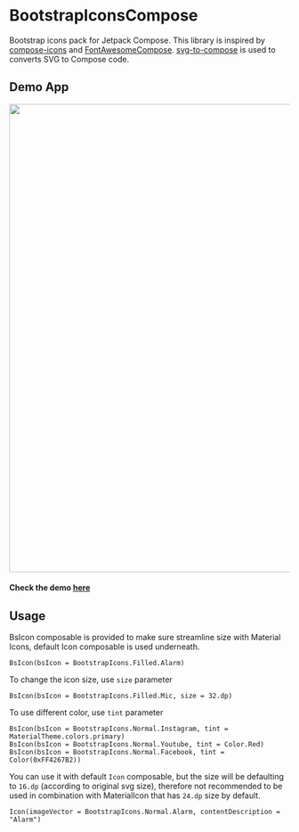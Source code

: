 # BootstrapIconsCompose
Bootstrap icons pack for Jetpack Compose. This library is inspired by [compose-icons](https://github.com/DevSrSouza/compose-icons) and [FontAwesomeCompose](https://github.com/Gurupreet/FontAwesomeCompose). [svg-to-compose](https://github.com/DevSrSouza/svg-to-compose) is used to converts SVG to Compose code.

## Demo App
<!-- ![Demo App](https://user-images.githubusercontent.com/26060382/123915179-6bbabd00-d9aa-11eb-9691-a46182700eb4.PNG | width=960) -->
<img src="https://user-images.githubusercontent.com/26060382/123915179-6bbabd00-d9aa-11eb-9691-a46182700eb4.PNG" height="840">

#### Check the demo [here](https://github.com/wiryadev/BootstrapIconsCompose/blob/master/app/src/main/java/com/wiryadev/bootstrapiconscompose/MainActivity.kt)

## Usage
BsIcon composable is provided to make sure streamline size with Material Icons, default Icon composable is used underneath.
```
BsIcon(bsIcon = BootstrapIcons.Filled.Alarm)
```
To change the icon size, use `size` parameter
```
BsIcon(bsIcon = BootstrapIcons.Filled.Mic, size = 32.dp)
```
To use different color, use `tint` parameter
```
BsIcon(bsIcon = BootstrapIcons.Normal.Instagram, tint = MaterialTheme.colors.primary)
BsIcon(bsIcon = BootstrapIcons.Normal.Youtube, tint = Color.Red)
BsIcon(bsIcon = BootstrapIcons.Normal.Facebook, tint = Color(0xFF4267B2))
```
You can use it with default `Icon` composable, but the size will be defaulting to `16.dp` (according to original svg size), therefore not recommended to be used in combination with MaterialIcon that has `24.dp` size by default.
```
Icon(imageVector = BootstrapIcons.Normal.Alarm, contentDescription = "Alarm")
```
